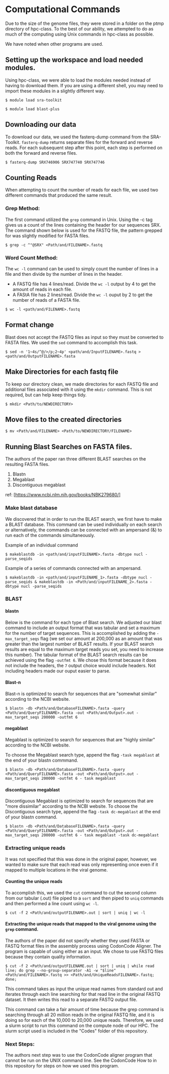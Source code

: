 # Computational Commands
Due to the size of the genome files, they were stored in a folder on the ptmp directory of hpc-class.  To the best of our ability, we attempted to do as much of the computing using Unix commands in hpc-class as possible. 

We have noted when other programs are used.

## Setting up the workspace and load needed modules.
Using hpc-class, we were able to load the modules needed instead of having to download them.  If you are using a different shell, you may need to import these modules in a slightly different way.

```
$ module load sra-toolkit
```

```
$ module load blast-plus
```

## Downloading our data
To download our data, we used the fasterq-dump command from the SRA-Toolkit. 
`fasterq-dump` returns separate files for the forward and reverse reads.  For each subsequent step after this point, each step is performed on both the forward and reverse files.

```
$ fasterq-dump SRX746906 SRX747740 SRX747746
```
## Counting Reads
When attempting to count the number of reads for each file, we used two different commands that produced the same result.

### Grep Method:
The first command utilized the `grep` command in Unix.  Using the -c tag gives us a count of the lines containing the header for our sequences SRX.  The command shown below is used for the FASTQ file, the pattern grepped for was slightly modified for FASTA files.
```
$ grep -c ^"@SRX" <Path/and/FILENAME>.fastq
```

### Word Count Method:
The `wc -l` command can be used to simply count the number of lines in a file and then divide by the number of lines in the header.  
- A FASTQ file has 4 lines/read. Divide the `wc -l` output by 4 to get the amount of reads in each file.
- A FAStA file has 2 lines/read.  Divide the `wc -l` ouput by 2 to get the number of reads of a FASTA file.

``` 
$ wc -l <path/and/FILENAME>.fastq 
```

## Format change
Blast does not accept the FASTQ files as input so they must be converted to FASTA files.  We used the `sed` command to accomplish this task.  

```
$ sed -n '1~4s/^@/>/p;2~4p' <path/and/InputFILENAME>.fastq > <path/and/OutputFILENAME>.fasta
```

## Make Directories for each fastq file
To keep our directory clean, we made directories for each FASTQ file and additional files associated with it using the `mkdir` command.  This is not required, but can help keep things tidy.

```
$ mkdir <Path/to/NEWDIRECTORY>
```

## Move files to the created directories

```
$ mv <Path/and/FILENAME> <Path/to/NEWDIRECTORY/FILENAME>
```

## Running Blast Searches on FASTA files.
The authors of the paper ran three different BLAST searches on the resulting FASTA files.  
1. Blastn
2. Megablast
3. Discontiguous megablast

ref: [https://www.ncbi.nlm.nih.gov/books/NBK279680/]

### Make blast database
We discovered that in order to run the BLAST search, we first have to make a BLAST database.  This command can be used individually on each search or alternatively, the commands can be connected with an ampersand (&) to run each of the commands simultaneously.

Example of an individual command
```
$ makeblastdb -in <path/and/inputFILENAME>.fasta -dbtype nucl -parse_seqids 
``` 
Example of a series of commands connected with an ampersand.

```
$ makeblastdb -in <path/and/inputFILENAME_1>.fasta -dbtype nucl -parse_seqids & makeblastdb -in <Path/and/inputFILENAME_2>.fasta -dbtype nucl -parse_seqids

```
### BLAST

#### blastn
Below is the command for each type of Blast search.
We adjusted our blast command to include an output format that was tabular and set a maximum for the number of target sequences.  This is accomplished by adding the `-max_target_seqs` flag (we set our amount at 200,000 as an amount that was greater than the largest number of BLAST results.  If your BLAST search results are equal to the maximum target reads you set, you need to increase this number).
The tabular format of the BLAST search results can be achieved using the flag `-outfmt 6`.  We chose this format because it does not include the headers, the `7` output choice would include headers.  Not including headers made our ouput easier to parse.

#### Blast-n
Blast-n is optimized to search for sequences that are "somewhat similar" according to the NCBI website.

```
$ blastn -db <Path/and/DatabaseFILENAME>.fasta -query <Path/and/QueryFILENAME>.fasta -out <Path/and/Output>.out -max_target_seqs 200000 -outfmt 6
```

#### megablast
Megablast is optimized to search for sequences that are "highly similar" according to the NCBI website.

To choose the Megablast search type, append the flag `-task megablast` at the end of your blastn commmand.
```
$ blastn -db <Path/and/DatabaseFILENAME>.fasta -query <Path/and/QueryFILENAME>.fasta -out <Path/and/Output>.out -max_target_seqs 200000 -outfmt 6 - task megablast
```

#### discontiguous megablast
Discontiguous Megablast is optimized to search for sequences that are "more dissimilar" according to the NCBI website.
To choose the Discontiguous search type, append the flag `-task dc-megablast` at the end of your blastn command.
```
$ blastn -db <Path/and/DatabaseFILENAME>.fasta -query <Path/and/QueryFILENAME>.fasta -out <Path/and/Output>.out -max_target_seqs 200000 -outfmt 6 - task megablast -task dc-megablast
```

### Extracting unique reads
It was not specified that this was done in the original paper, however, we wanted to make sure that each read was only representing once even if it mapped to multiple locations in the viral genome.

#### Counting the unique reads
To accomplish this, we used the `cut` command to cut the second column from our tabular (.out) file piped to a `sort` and then piped to `uniq` commands and then performed a line count using `wc -l`.
 
 ```
 $ cut -f 2 <Path/and/outputFILENAME>.out | sort | uniq | wc -l
 ```
 
#### Extracting the unique reads that mapped to the viral genome using the `grep` command.
The authors of the paper did not specify whether they used FASTA or FASTQ format files in the assembly process using CodonCode Aligner.  The program is capable of using either as an input.  We chose to use FASTQ files because they contain quality information.

```
$ cut -f 2 <Path/and/outputFILENAME.out | sort | uniq | while read line; do grep --no-group-separator -A1 -w "$line" <Path/and/FILENAME>.fastq >> <Path/and/UniqueReadsFILENAME>.fastq; done;
```
This command takes as input the unique read names from standard out and iterates through each line searching for that read line in the original FASTQ dataset.  It then writes this read to a separate FASTQ output file.

This command can take a fair amount of time because the grep command is searching through all 20 million reads in the original FASTQ file, and it is doing so for each of the 10,000 to 20,000 unique reads.  Therefore, we used a slurm script to run this command on the compute node of our HPC.  The slurm script used is included in the "Codes" folder of this repository.

### Next Steps:
The authors next step was to use the CodonCode aligner program that cannot be run on the UNIX command line.  See the CodonCode How to in this repository for steps on how we used this program.



